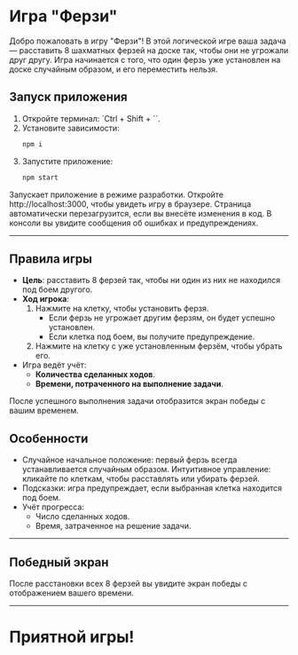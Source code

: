 # Игра "Ферзи"

Добро пожаловать в игру "Ферзи"! В этой логической игре ваша задача — расставить 8 шахматных ферзей на доске так, чтобы они не угрожали друг другу. Игра начинается с того, что один ферзь уже установлен на доске случайным образом, и его переместить нельзя.

## Запуск приложения

1. Откройте терминал: `Ctrl + Shift + \``.
2. Установите зависимости:
    ```bash
    npm i
    ```
3. Запустите приложение:
    ```bash
    npm start
    ```

Запускает приложение в режиме разработки.
Откройте http://localhost:3000, чтобы увидеть игру в браузере.
Страница автоматически перезагрузится, если вы внесёте изменения в код.
В консоли вы увидите сообщения об ошибках и предупреждениях.

---

## Правила игры

-   **Цель**: расставить 8 ферзей так, чтобы ни один из них не находился под боем другого.
-   **Ход игрока**:
    1. Нажмите на клетку, чтобы установить ферзя.
        - Если ферзь не угрожает другим ферзям, он будет успешно установлен.
        - Если клетка под боем, вы получите предупреждение.
    2. Нажмите на клетку с уже установленным ферзём, чтобы убрать его.
-   Игра ведёт учёт:
    -   **Количества сделанных ходов**.
    -   **Времени, потраченного на выполнение задачи**.

После успешного выполнения задачи отобразится экран победы с вашим временем.

## Особенности

-   Случайное начальное положение: первый ферзь всегда устанавливается случайным образом.
    Интуитивное управление: кликайте по клеткам, чтобы расставлять или убирать ферзей.
-   Подсказки: игра предупреждает, если выбранная клетка находится под боем.
-   Учёт прогресса:
    -   Число сделанных ходов.
    -   Время, затраченное на решение задачи.

---

## Победный экран

После расстановки всех 8 ферзей вы увидите экран победы с отображением вашего времени.

---

# Приятной игры!
